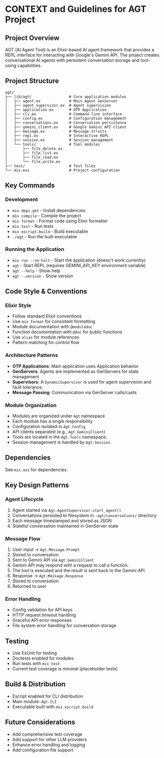 # CONTEXT and Guidelines for AGT Project

## Project Overview
AGT (AI Agent Tool) is an Elixir-based AI agent framework that provides a REPL interface for interacting with Google's Gemini API. The project creates conversational AI agents with persistent conversation storage and tool-using capabilities.

## Project Structure
```
agt/
├── lib/agt/                 # Core application modules
│   ├── agent.ex             # Main Agent GenServer
│   ├── agent_supervisor.ex  # Agent supervision
│   ├── application.ex       # OTP Application
│   ├── cli.ex               # Command line interface  
│   ├── config.ex            # Configuration management
│   ├── conversations.ex     # Conversation persistence
│   ├── gemini_client.ex     # Google Gemini API client
│   ├── message.ex           # Message structs
│   ├── repl.ex              # Interactive REPL
│   ├── session.ex           # Session management
│   └── tools/               # Tool modules
│       ├── file_delete.ex
│       ├── file_list.ex
│       ├── file_read.ex
│       └── file_write.ex
├── test/                    # Test files
└── mix.exs                  # Project configuration
```

## Key Commands

### Development
- `mix deps.get` - Install dependencies
- `mix compile` - Compile the project
- `mix format` - Format code using Elixir formatter
- `mix test` - Run tests
- `mix escript.build` - Build executable
- `./agt` - Run the built executable

### Running the Application
- `mix run --no-halt` - Start the application (doesn't work currently)
- `agt` - Start REPL (requires GEMINI_API_KEY environment variable)
- `agt --help` - Show help
- `agt --version` - Show version

## Code Style & Conventions

### Elixir Style
- Follow standard Elixir conventions
- Use `mix format` for consistent formatting
- Module documentation with `@moduledoc`
- Function documentation with `@doc` for public functions
- Use `alias` for module references
- Pattern matching for control flow

### Architecture Patterns
- **OTP Applications**: Main application uses Application behavior
- **GenServers**: Agents are implemented as GenServers for state management
- **Supervisors**: A `DynamicSupervisor` is used for agent supervision and fault tolerance.
- **Message Passing**: Communication via GenServer calls/casts

### Module Organization
- Modules are organized under `Agt` namespace
- Each module has a single responsibility
- Configuration isolated in `Agt.Config`
- API clients separated (e.g., `Agt.GeminiClient`)
- Tools are located in the `Agt.Tools` namespace.
- Session management is handled by `Agt.Session`.

## Dependencies
See `mix.exs` for dependencies.

## Key Design Patterns

### Agent Lifecycle
1. Agent started via `Agt.AgentSupervisor.start_agent()`
2. Conversations persisted to filesystem in `.agt/conversations/` directory
3. Each message timestamped and stored as JSON
4. Stateful conversation maintained in GenServer state

### Message Flow
1. User input → `Agt.Message.Prompt`
2. Stored to conversation
3. Sent to Gemini API via `Agt.GeminiClient`
4. Gemini API may respond with a request to call a function.
5. The tool is executed and the result is sent back to the Gemini API.
6. Response → `Agt.Message.Response`
7. Stored to conversation
8. Returned to user

### Error Handling
- Config validation for API keys
- HTTP request timeout handling
- Graceful API error responses
- File system error handling for conversation storage

## Testing
- Use ExUnit for testing
- Doctests enabled for modules
- Run tests with `mix test`
- Current test coverage is minimal (placeholder tests)

## Build & Distribution
- Escript enabled for CLI distribution
- Main module: `Agt.CLI`
- Executable built with `mix escript.build`

## Future Considerations
- Add comprehensive test coverage
- Add support for other LLM providers
- Enhance error handling and logging
- Add configuration file support
